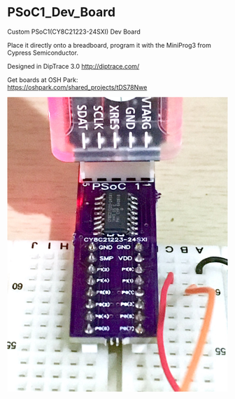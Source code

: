 # PSoC1_Dev_Board
Custom PSoC1(CY8C21223-24SXI) Dev Board 

Place it directly onto a breadboard, program it with the MiniProg3 from Cypress Semiconductor.   

Designed in DipTrace 3.0 http://diptrace.com/
  
Get boards at OSH Park:  
https://oshpark.com/shared_projects/tDS78Nwe    


![alt tag](/PSoC1_custom_devboard.jpeg)

